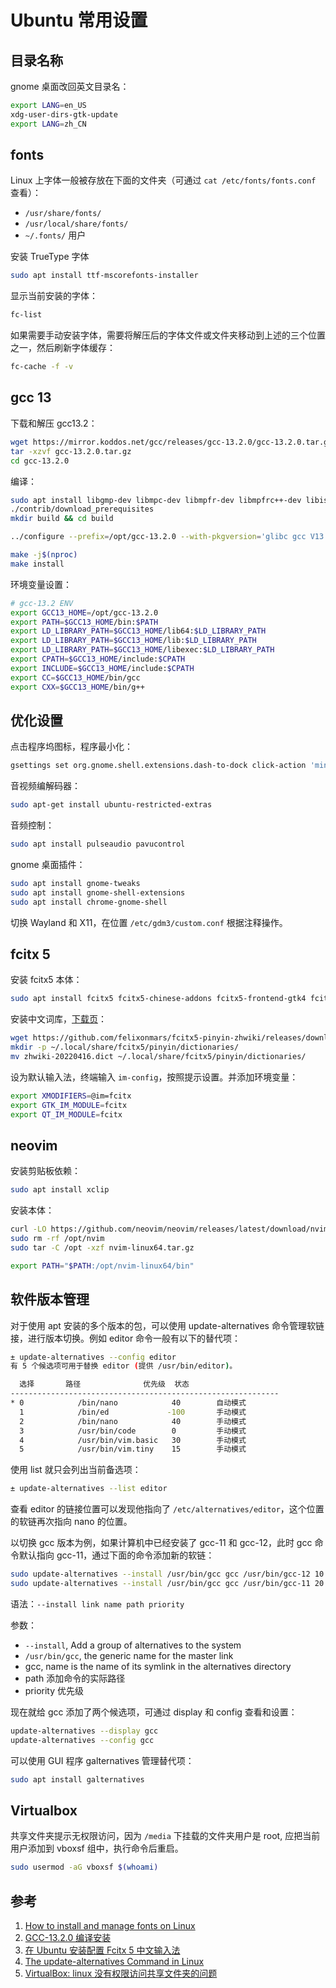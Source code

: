 # Ubuntu 常用设置


## 目录名称

gnome 桌面改回英文目录名：

```bash
export LANG=en_US
xdg-user-dirs-gtk-update
export LANG=zh_CN
```

## fonts

Linux 上字体一般被存放在下面的文件夹（可通过 `cat /etc/fonts/fonts.conf` 查看）：

- `/usr/share/fonts/`
- `/usr/local/share/fonts/`
- `~/.fonts/` 用户

安装 TrueType 字体

```bash
sudo apt install ttf-mscorefonts-installer
```

显示当前安装的字体：

```bash
fc-list
```

如果需要手动安装字体，需要将解压后的字体文件或文件夹移动到上述的三个位置之一，然后刷新字体缓存：

```bash
fc-cache -f -v
```

## gcc 13

下载和解压 gcc13.2：

```bash
wget https://mirror.koddos.net/gcc/releases/gcc-13.2.0/gcc-13.2.0.tar.gz
tar -xzvf gcc-13.2.0.tar.gz
cd gcc-13.2.0
```

编译：

```bash
sudo apt install libgmp-dev libmpc-dev libmpfr-dev libmpfrc++-dev libisl-dev
./contrib/download_prerequisites
mkdir build && cd build

../configure --prefix=/opt/gcc-13.2.0 --with-pkgversion='glibc gcc V13.2.0' --enable-checking=release --enable-languages=c,c++ --disable-multilib --enable-bootstrap --enable-threads=posix --with-system-zlib 

make -j$(nproc)
make install
```

环境变量设置：

```bash
# gcc-13.2 ENV
export GCC13_HOME=/opt/gcc-13.2.0
export PATH=$GCC13_HOME/bin:$PATH
export LD_LIBRARY_PATH=$GCC13_HOME/lib64:$LD_LIBRARY_PATH
export LD_LIBRARY_PATH=$GCC13_HOME/lib:$LD_LIBRARY_PATH
export LD_LIBRARY_PATH=$GCC13_HOME/libexec:$LD_LIBRARY_PATH
export CPATH=$GCC13_HOME/include:$CPATH
export INCLUDE=$GCC13_HOME/include:$CPATH
export CC=$GCC13_HOME/bin/gcc
export CXX=$GCC13_HOME/bin/g++
```

## 优化设置

点击程序坞图标，程序最小化：

```bash
gsettings set org.gnome.shell.extensions.dash-to-dock click-action 'minimize'
```

音视频编解码器：

```bash
sudo apt-get install ubuntu-restricted-extras
```

音频控制：

```bash
sudo apt install pulseaudio pavucontrol
```

gnome 桌面插件：

```bash
sudo apt install gnome-tweaks
sudo apt install gnome-shell-extensions
sudo apt install chrome-gnome-shell
```

切换 Wayland 和 X11，在位置 `/etc/gdm3/custom.conf` 根据注释操作。

## fcitx 5

安装 fcitx5 本体：

```bash
sudo apt install fcitx5 fcitx5-chinese-addons fcitx5-frontend-gtk4 fcitx5-frontend-gtk3 fcitx5-frontend-gtk2 fcitx5-frontend-qt5
```

安装中文词库，[下载页](https://github.com/felixonmars/fcitx5-pinyin-zhwiki/releases)：

```bash
wget https://github.com/felixonmars/fcitx5-pinyin-zhwiki/releases/download/0.2.4/zhwiki-20240426.dict
mkdir -p ~/.local/share/fcitx5/pinyin/dictionaries/
mv zhwiki-20220416.dict ~/.local/share/fcitx5/pinyin/dictionaries/
```

设为默认输入法，终端输入 `im-config`，按照提示设置。并添加环境变量：

```bash
export XMODIFIERS=@im=fcitx
export GTK_IM_MODULE=fcitx
export QT_IM_MODULE=fcitx
```

## neovim

安装剪贴板依赖：

```bash
sudo apt install xclip
```

安装本体：

```bash
curl -LO https://github.com/neovim/neovim/releases/latest/download/nvim-linux64.tar.gz
sudo rm -rf /opt/nvim
sudo tar -C /opt -xzf nvim-linux64.tar.gz

export PATH="$PATH:/opt/nvim-linux64/bin"
```

## 软件版本管理

对于使用 apt 安装的多个版本的包，可以使用 update-alternatives 命令管理软链接，进行版本切换。例如 editor 命令一般有以下的替代项：

```bash
± update-alternatives --config editor
有 5 个候选项可用于替换 editor (提供 /usr/bin/editor)。

  选择       路径              优先级  状态
------------------------------------------------------------
* 0            /bin/nano            40        自动模式
  1            /bin/ed             -100       手动模式
  2            /bin/nano            40        手动模式
  3            /usr/bin/code        0         手动模式
  4            /usr/bin/vim.basic   30        手动模式
  5            /usr/bin/vim.tiny    15        手动模式
```

使用 list 就只会列出当前备选项：

```bash
± update-alternatives --list editor
```

查看 editor 的链接位置可以发现他指向了 `/etc/alternatives/editor`，这个位置的软链再次指向 nano 的位置。

以切换 gcc 版本为例，如果计算机中已经安装了 gcc-11 和 gcc-12，此时 gcc 命令默认指向 gcc-11，通过下面的命令添加新的软链：

```bash
sudo update-alternatives --install /usr/bin/gcc gcc /usr/bin/gcc-12 10
sudo update-alternatives --install /usr/bin/gcc gcc /usr/bin/gcc-11 20
```

语法：`--install link name path priority`

参数：
- `--install`, Add a group of alternatives to the system
- `/usr/bin/gcc`, the generic name for the master link
- gcc, name is the name of its symlink in the alternatives directory
- path 添加命令的实际路径
- priority 优先级

现在就给 gcc 添加了两个候选项，可通过 display 和 config 查看和设置：

```bash
update-alternatives --display gcc
update-alternatives --config gcc
```

可以使用 GUI 程序 galternatives 管理替代项：

```bash
sudo apt install galternatives
```

## Virtualbox

共享文件夹提示无权限访问，因为 `/media` 下挂载的文件夹用户是 root, 应把当前用户添加到 vboxsf 组中，执行命令后重启。

```bash
sudo usermod -aG vboxsf $(whoami)
```

## 参考

1. [How to install and manage fonts on Linux](https://linuxconfig.org/how-to-install-and-manage-fonts-on-linux)
2. [GCC-13.2.0 编译安装](https://cuterwrite.top/p/gcc-13-source-install/)
3. [在 Ubuntu 安装配置 Fcitx 5 中文输入法](https://muzing.top/posts/3fc249cf/)
4. [The update-alternatives Command in Linux](https://www.baeldung.com/linux/update-alternatives-command)
5. [VirtualBox: linux 没有权限访问共享文件夹的问题](https://www.cnblogs.com/yongdaimi/p/13424855.html)
